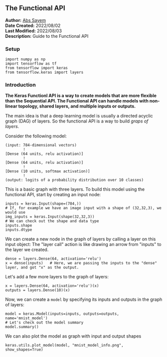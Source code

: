 ## **The Functional API**
**Author:** [Abs Sayem](https://github.com/abs-sayem)<br>
**Date Created:** 2022/08/02<br>
**Last Modified:** 2022/08/03<br>
**Description:** Guide to the Functional API

### **Setup**
```
import numpy as np
import tensorflow as tf
from tensorflow import keras
from tensorflow.keras import layers
```

### **Introduction**
**The **Keras Functionl API** is a way to create models that are more flexible than the Sequential API. The Functional API can handle models with non-linear topology, shared layers, and multiple inputs or outputs.**

The main idea is that a deep learning model is usually a directed acyclic graph (DAG) of layers. So the functional API is a way to build *graps of layers*.

Consider the following model:
```
(input: 784-dimensional vectors)
        !
[Dense (64 units, relu activation)]
        !
[Dense (64 units, relu activation)]
        !
[Dense (10 units, softmax activation)]
        !
(output: logits of a probability distribution over 10 classes)
```
This is a basic graph with three layers. To build this model using the functional API, start by creating an input node:
```
inputs = keras.Input(shape=(784,))
# If, for example we have an image input with a shape of (32,32,3), we would use
img_inputs = keras.Input(shape(32,32,3))
# We can check out the shape and data type
inputs.shape
inputs.dtype
```
We can create a new node in the graph of layers by calling a layer on this input object: The "layer call" action is like drawing an arrow from "inputs" to the layer we created.
```
dense = layers.Dense(64, activation='relu')
x = dense(inputs)   # Here, we are passing the inputs to the "dense" layer, and got "x" as the output.
```
Let's add a few more layers to the graph of layers:
```
x = layers.Dense(64, activation='relu')(x)
outputs = layers.Dense(10)(x)
```
Now, we can create a `model` by specifying its inputs and outputs in the graph of layers:
```
model = keras.Model(inputs=inputs, outputs=outputs, name='mnist_model')
# Let's check out the model summary
model.summary()
```
We can also plot the model as graph with input and output shapes
```
keras.utils.plot_model(model, "mnist_model_info.png", show_shapes=True)
```